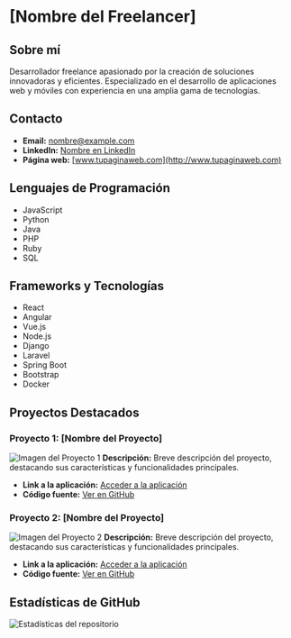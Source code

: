 # [Nombre del Freelancer]

## Sobre mí
Desarrollador freelance apasionado por la creación de soluciones innovadoras y eficientes. Especializado en el desarrollo de aplicaciones web y móviles con experiencia en una amplia gama de tecnologías.

## Contacto
- **Email:** nombre@example.com
- **LinkedIn:** [Nombre en LinkedIn](https://www.linkedin.com/in/nombre/)
- **Página web:** [www.tupaginaweb.com](http://www.tupaginaweb.com)

## Lenguajes de Programación
- JavaScript
- Python
- Java
- PHP
- Ruby
- SQL

## Frameworks y Tecnologías
- React
- Angular
- Vue.js
- Node.js
- Django
- Laravel
- Spring Boot
- Bootstrap
- Docker

## Proyectos Destacados

### Proyecto 1: [Nombre del Proyecto]
![Imagen del Proyecto 1](ruta/de/la/imagen1.png)
**Descripción:** Breve descripción del proyecto, destacando sus características y funcionalidades principales.
- **Link a la aplicación:** [Acceder a la aplicación](http://www.proyecto1.com)
- **Código fuente:** [Ver en GitHub](https://github.com/usuario/proyecto1)

### Proyecto 2: [Nombre del Proyecto]
![Imagen del Proyecto 2](ruta/de/la/imagen2.png)
**Descripción:** Breve descripción del proyecto, destacando sus características y funcionalidades principales.
- **Link a la aplicación:** [Acceder a la aplicación](http://www.proyecto2.com)
- **Código fuente:** [Ver en GitHub](https://github.com/usuario/proyecto2)

## Estadísticas de GitHub
![Estadísticas del repositorio](ruta/de/las/estadisticas.png)


